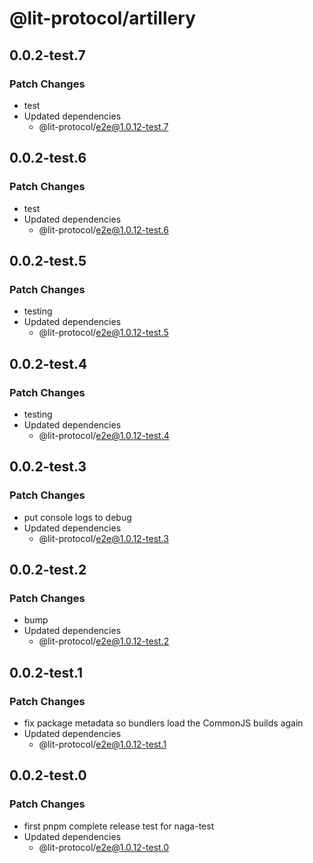 # @lit-protocol/artillery

## 0.0.2-test.7

### Patch Changes

- test
- Updated dependencies
  - @lit-protocol/e2e@1.0.12-test.7

## 0.0.2-test.6

### Patch Changes

- test
- Updated dependencies
  - @lit-protocol/e2e@1.0.12-test.6

## 0.0.2-test.5

### Patch Changes

- testing
- Updated dependencies
  - @lit-protocol/e2e@1.0.12-test.5

## 0.0.2-test.4

### Patch Changes

- testing
- Updated dependencies
  - @lit-protocol/e2e@1.0.12-test.4

## 0.0.2-test.3

### Patch Changes

- put console logs to debug
- Updated dependencies
  - @lit-protocol/e2e@1.0.12-test.3

## 0.0.2-test.2

### Patch Changes

- bump
- Updated dependencies
  - @lit-protocol/e2e@1.0.12-test.2

## 0.0.2-test.1

### Patch Changes

- fix package metadata so bundlers load the CommonJS builds again
- Updated dependencies
  - @lit-protocol/e2e@1.0.12-test.1

## 0.0.2-test.0

### Patch Changes

- first pnpm complete release test for naga-test
- Updated dependencies
  - @lit-protocol/e2e@1.0.12-test.0
